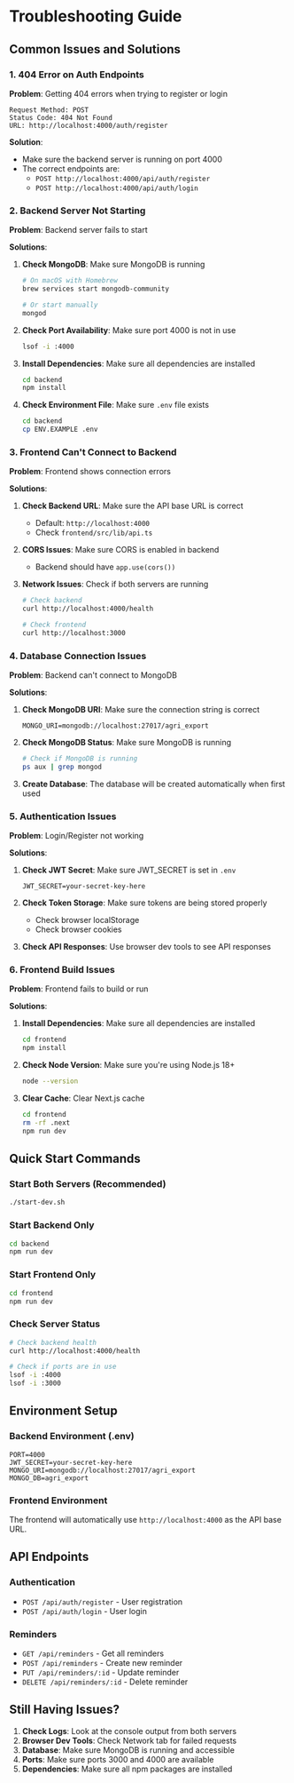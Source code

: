 # Troubleshooting Guide

## Common Issues and Solutions

### 1. 404 Error on Auth Endpoints

**Problem**: Getting 404 errors when trying to register or login
```
Request Method: POST
Status Code: 404 Not Found
URL: http://localhost:4000/auth/register
```

**Solution**: 
- Make sure the backend server is running on port 4000
- The correct endpoints are:
  - `POST http://localhost:4000/api/auth/register`
  - `POST http://localhost:4000/api/auth/login`

### 2. Backend Server Not Starting

**Problem**: Backend server fails to start

**Solutions**:
1. **Check MongoDB**: Make sure MongoDB is running
   ```bash
   # On macOS with Homebrew
   brew services start mongodb-community
   
   # Or start manually
   mongod
   ```

2. **Check Port Availability**: Make sure port 4000 is not in use
   ```bash
   lsof -i :4000
   ```

3. **Install Dependencies**: Make sure all dependencies are installed
   ```bash
   cd backend
   npm install
   ```

4. **Check Environment File**: Make sure `.env` file exists
   ```bash
   cd backend
   cp ENV.EXAMPLE .env
   ```

### 3. Frontend Can't Connect to Backend

**Problem**: Frontend shows connection errors

**Solutions**:
1. **Check Backend URL**: Make sure the API base URL is correct
   - Default: `http://localhost:4000`
   - Check `frontend/src/lib/api.ts`

2. **CORS Issues**: Make sure CORS is enabled in backend
   - Backend should have `app.use(cors())`

3. **Network Issues**: Check if both servers are running
   ```bash
   # Check backend
   curl http://localhost:4000/health
   
   # Check frontend
   curl http://localhost:3000
   ```

### 4. Database Connection Issues

**Problem**: Backend can't connect to MongoDB

**Solutions**:
1. **Check MongoDB URI**: Make sure the connection string is correct
   ```env
   MONGO_URI=mongodb://localhost:27017/agri_export
   ```

2. **Check MongoDB Status**: Make sure MongoDB is running
   ```bash
   # Check if MongoDB is running
   ps aux | grep mongod
   ```

3. **Create Database**: The database will be created automatically when first used

### 5. Authentication Issues

**Problem**: Login/Register not working

**Solutions**:
1. **Check JWT Secret**: Make sure JWT_SECRET is set in `.env`
   ```env
   JWT_SECRET=your-secret-key-here
   ```

2. **Check Token Storage**: Make sure tokens are being stored properly
   - Check browser localStorage
   - Check browser cookies

3. **Check API Responses**: Use browser dev tools to see API responses

### 6. Frontend Build Issues

**Problem**: Frontend fails to build or run

**Solutions**:
1. **Install Dependencies**: Make sure all dependencies are installed
   ```bash
   cd frontend
   npm install
   ```

2. **Check Node Version**: Make sure you're using Node.js 18+
   ```bash
   node --version
   ```

3. **Clear Cache**: Clear Next.js cache
   ```bash
   cd frontend
   rm -rf .next
   npm run dev
   ```

## Quick Start Commands

### Start Both Servers (Recommended)
```bash
./start-dev.sh
```

### Start Backend Only
```bash
cd backend
npm run dev
```

### Start Frontend Only
```bash
cd frontend
npm run dev
```

### Check Server Status
```bash
# Check backend health
curl http://localhost:4000/health

# Check if ports are in use
lsof -i :4000
lsof -i :3000
```

## Environment Setup

### Backend Environment (.env)
```env
PORT=4000
JWT_SECRET=your-secret-key-here
MONGO_URI=mongodb://localhost:27017/agri_export
MONGO_DB=agri_export
```

### Frontend Environment
The frontend will automatically use `http://localhost:4000` as the API base URL.

## API Endpoints

### Authentication
- `POST /api/auth/register` - User registration
- `POST /api/auth/login` - User login

### Reminders
- `GET /api/reminders` - Get all reminders
- `POST /api/reminders` - Create new reminder
- `PUT /api/reminders/:id` - Update reminder
- `DELETE /api/reminders/:id` - Delete reminder

## Still Having Issues?

1. **Check Logs**: Look at the console output from both servers
2. **Browser Dev Tools**: Check Network tab for failed requests
3. **Database**: Make sure MongoDB is running and accessible
4. **Ports**: Make sure ports 3000 and 4000 are available
5. **Dependencies**: Make sure all npm packages are installed

